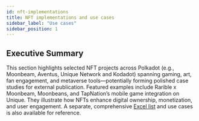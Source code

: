 ```yaml
---
id: nft-implementations
title: NFT implementations and use cases
sidebar_label: "Use cases"
sidebar_position: 1
---
```


## Executive Summary

This section highlights selected NFT projects across Polkadot (e.g., Moonbeam, Aventus, Unique Network and Kodadot) spanning gaming, art, fan engagement, and metaverse tools—potentially forming polished case studies for external publication. Featured examples include Rarible x Moonbeam, Moonbeans, and TapNation’s mobile game integration on Unique. They illustrate how NFTs enhance digital ownership, monetization, and user engagement. A separate, comprehensive [Excel list](https://docs.google.com/spreadsheets/d/1u5QZWw1z42JHUxJhGousYFEZl1WG0Tap/edit?usp=sharing&ouid=113802931817577801665&rtpof=true&sd=true) and use cases is also available for reference.
